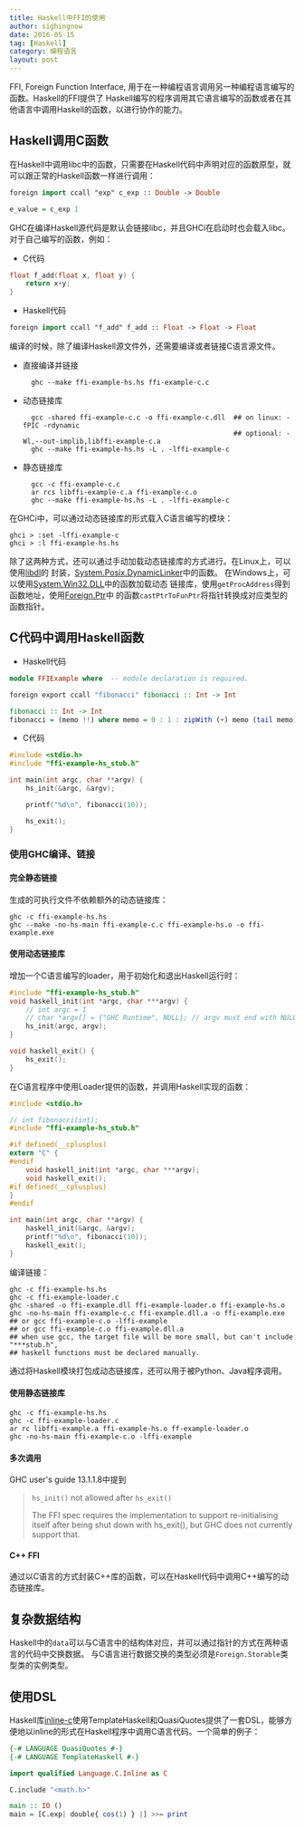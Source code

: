 ```yaml
---
title: Haskell中FFI的使用
author: sighingnow
date: 2016-05-15
tag: [Haskell]
category: 编程语言
layout: post
---
```


FFI, Foreign Function Interface, 用于在一种编程语言调用另一种编程语言编写的函数。Haskell的FFI提供了
Haskell编写的程序调用其它语言编写的函数或者在其他语言中调用Haskell的函数，以进行协作的能力。

<!--more-->

Haskell调用C函数
---------------

在Haskell中调用libc中的函数，只需要在Haskell代码中声明对应的函数原型，就可以跟正常的Haskell函数一样进行调用：

~~~haskell
foreign import ccall "exp" c_exp :: Double -> Double

e_value = c_exp 1
~~~

GHC在编译Haskell源代码是默认会链接libc，并且GHCi在启动时也会载入libc。对于自己编写的函数，例如：

+ C代码

~~~c
float f_add(float x, float y) {
    return x+y;
}
~~~

+ Haskell代码

~~~haskell
foreign import ccall "f_add" f_add :: Float -> Float -> Float
~~~

编译的时候，除了编译Haskell源文件外，还需要编译或者链接C语言源文件。

+ 直接编译并链接

        ghc --make ffi-example-hs.hs ffi-example-c.c

+ 动态链接库

        gcc -shared ffi-example-c.c -o ffi-example-c.dll  ## on linux: -fPIC -rdynamic
                                                          ## optional: -Wl,--out-implib,libffi-example-c.a
        ghc --make ffi-example-hs.hs -L . -lffi-example-c

+ 静态链接库

        gcc -c ffi-example-c.c
        ar rcs libffi-example-c.a ffi-example-c.o
        ghc --make ffi-example-hs.hs -L . -lffi-example-c

在GHCi中，可以通过动态链接库的形式载入C语言编写的模块：

    ghci > :set -lffi-example-c
    ghci > :l ffi-example-hs.hs

除了这两种方式，还可以通过手动加载动态链接库的方式进行。在Linux上，可以使用[libdl](http://linux.die.net/man/3/dlopen)的
封装，[System.Posix.DynamicLinker](https://hackage.haskell.org/package/unix/docs/System-Posix-DynamicLinker.html)中的函数。
在Windows上，可以使用[System.Win32.DLL](http://hackage.haskell.org/package/Win32/docs/System-Win32-DLL.html)中的函数加载动态
链接库，使用`getProcAddress`得到函数地址，使用[Foreign.Ptr](http://hackage.haskell.org/package/base/docs/Foreign-Ptr.html)中
的函数`castPtrToFunPtr`将指针转换成对应类型的函数指针。

C代码中调用Haskell函数
---------------------

+ Haskell代码

~~~haskell
module FFIExample where  -- module declaration is required.

foreign export ccall "fibonacci" fibonacci :: Int -> Int

fibonacci :: Int -> Int
fibonacci = (memo !!) where memo = 0 : 1 : zipWith (+) memo (tail memo)
~~~

+ C代码

~~~c
#include <stdio.h>
#include "ffi-example-hs_stub.h"

int main(int argc, char **argv) {
    hs_init(&argc, &argv);

    printf("%d\n", fibonacci(10));

    hs_exit();
}
~~~

### 使用GHC编译、链接

#### 完全静态链接

生成的可执行文件不依赖额外的动态链接库：

    ghc -c ffi-example-hs.hs
    ghc --make -no-hs-main ffi-example-c.c ffi-example-hs.o -o ffi-example.exe

#### 使用动态链接库

增加一个C语言编写的loader，用于初始化和退出Haskell运行时：

~~~c
#include "ffi-example-hs_stub.h"
void haskell_init(int *argc, char ***argv) {
    // int argc = 1
    // char *argv[] = {"GHC Runtime", NULL}; // argv must end with NULL.
    hs_init(argc, argv);
}

void haskell_exit() {
    hs_exit();
}
~~~

在C语言程序中使用Loader提供的函数，并调用Haskell实现的函数：

~~~c
#include <stdio.h>

// int fibonacci(int);
#include "ffi-example-hs_stub.h"

#if defined(__cplusplus)
extern "C" {
#endif
    void haskell_init(int *argc, char ***argv);
    void haskell_exit();
#if defined(__cplusplus)
}
#endif

int main(int argc, char **argv) {
    haskell_init(&argc, &argv);
    printf("%d\n", fibonacci(10));
    haskell_exit();
}
~~~

编译链接：

~~~shell
ghc -c ffi-example-hs.hs
ghc -c ffi-example-loader.c
ghc -shared -o ffi-example.dll ffi-example-loader.o ffi-example-hs.o
ghc -no-hs-main ffi-example-c.c ffi-example.dll.a -o ffi-example.exe
## or gcc ffi-example-c.o -lffi-example
## or gcc ffi-example-c.o ffi-example.dll.a
## when use gcc, the target file will be more small, but can't include "***stub.h",
## haskell functions must be declared manually.
~~~

通过将Haskell模块打包成动态链接库，还可以用于被Python、Java程序调用。

#### 使用静态链接库

~~~shell
ghc -c ffi-example-hs.hs
ghc -c ffi-example-loader.c
ar rc libffi-example.a ffi-example-hs.o ff-example-loader.o
ghc -no-hs-main ffi-example-c.o -lffi-example
~~~

#### 多次调用

GHC user's guide 13.1.1.8中提到

> `hs_init()` not allowed after `hs_exit()`
>
> The FFI spec requires the implementation to support re-initialising itself after being shut down with hs_exit(),
> but GHC does not currently support that.

#### C++ FFI

通过以C语言的方式封装C++库的函数，可以在Haskell代码中调用C++编写的动态链接库。

复杂数据结构
-----------

Haskell中的`data`可以与C语言中的结构体对应，并可以通过指针的方式在两种语言的代码中交换数据。
与C语言进行数据交换的类型必须是`Foreign.Storable`类型类的实例类型。

使用DSL
------

Haskell库[inline-c](https://hackage.haskell.org/package/inline-c)使用TemplateHaskell和QuasiQuotes提供了一套DSL，能够方便地以inline的形式在Haskell程序中调用C语言代码。一个简单的例子：

~~~haskell
{-# LANGUAGE QuasiQuotes #-}
{-# LANGUAGE TemplateHaskell #-}

import qualified Language.C.Inline as C

C.include "<math.h>"

main :: IO ()
main = [C.exp| double{ cos(1) } |] >>= print
~~~

